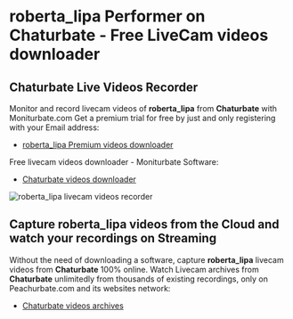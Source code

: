 # roberta_lipa Performer on Chaturbate - Free LiveCam videos downloader

## Chaturbate Live Videos Recorder

Monitor and record livecam videos of **roberta_lipa** from **Chaturbate** with Moniturbate.com
Get a premium trial for free by just and only registering with your Email address:
* [roberta_lipa Premium videos downloader](https://moniturbate.com/request-demo-licence-key.html)

Free livecam videos downloader - Moniturbate Software:
* [Chaturbate videos downloader](https://moniturbate.com/moniturbate-download-software.html)

![roberta_lipa livecam videos recorder](https://peachurnet.com/templates/moniturbate-software.png)


## Capture roberta_lipa videos from the Cloud and watch your recordings on Streaming

Without the need of downloading a software, capture **roberta_lipa** livecam videos from **Chaturbate** 100% online.
Watch Livecam archives from **Chaturbate** unlimitedly from thousands of existing recordings, only on Peachurbate.com and its websites network:
* [Chaturbate videos archives](https://peachurnet.com/)
